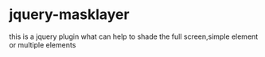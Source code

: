 jquery-masklayer
================

this is a jquery plugin what can help to shade the full screen,simple element or multiple elements

